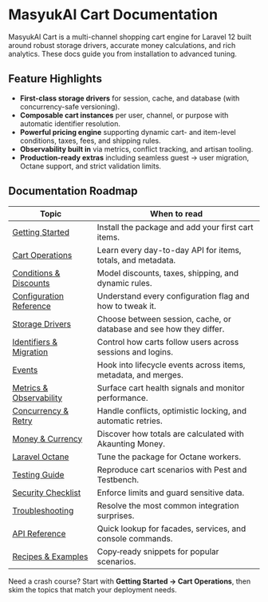 # MasyukAI Cart Documentation

MasyukAI Cart is a multi-channel shopping cart engine for Laravel 12 built around robust storage drivers, accurate money calculations, and rich analytics. These docs guide you from installation to advanced tuning.

## Feature Highlights

- **First-class storage drivers** for session, cache, and database (with concurrency-safe versioning).
- **Composable cart instances** per user, channel, or purpose with automatic identifier resolution.
- **Powerful pricing engine** supporting dynamic cart- and item-level conditions, taxes, fees, and shipping rules.
- **Observability built in** via metrics, conflict tracking, and artisan tooling.
- **Production-ready extras** including seamless guest → user migration, Octane support, and strict validation limits.

## Documentation Roadmap

| Topic | When to read |
| --- | --- |
| [Getting Started](getting-started.md) | Install the package and add your first cart items. |
| [Cart Operations](cart-operations.md) | Learn every day-to-day API for items, totals, and metadata. |
| [Conditions & Discounts](conditions.md) | Model discounts, taxes, shipping, and dynamic rules. |
| [Configuration Reference](configuration.md) | Understand every configuration flag and how to tweak it. |
| [Storage Drivers](storage.md) | Choose between session, cache, or database and see how they differ. |
| [Identifiers & Migration](identifiers-and-migration.md) | Control how carts follow users across sessions and logins. |
| [Events](events.md) | Hook into lifecycle events across items, metadata, and merges. |
| [Metrics & Observability](metrics-and-observability.md) | Surface cart health signals and monitor performance. |
| [Concurrency & Retry](concurrency-and-retry.md) | Handle conflicts, optimistic locking, and automatic retries. |
| [Money & Currency](money-and-currency.md) | Discover how totals are calculated with Akaunting Money. |
| [Laravel Octane](octane.md) | Tune the package for Octane workers. |
| [Testing Guide](testing.md) | Reproduce cart scenarios with Pest and Testbench. |
| [Security Checklist](security.md) | Enforce limits and guard sensitive data. |
| [Troubleshooting](troubleshooting.md) | Resolve the most common integration surprises. |
| [API Reference](api-reference.md) | Quick lookup for facades, services, and console commands. |
| [Recipes & Examples](examples.md) | Copy‑ready snippets for popular scenarios. |

Need a crash course? Start with **Getting Started → Cart Operations**, then skim the topics that match your deployment needs.
